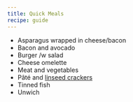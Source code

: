 ```yaml
---
title: Quick Meals
recipe: guide
---
```


* Asparagus wrapped in cheese/bacon
* Bacon and avocado
* Burger /w salad
* Cheese omelette
* Meat and vegetables
* Pâté and [linseed crackers](/recipes/linseed-crisps/)
* Tinned fish
* Unwich
